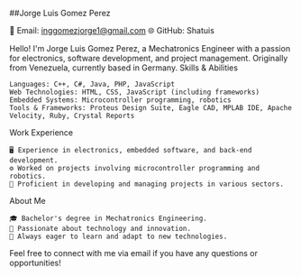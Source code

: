 ##Jorge Luis Gomez Perez

📧 Email: inggomezjorge1@gmail.com
🌐 GitHub: Shatuis

Hello! I'm Jorge Luis Gomez Perez, a Mechatronics Engineer with a passion for electronics, software development, and project management. Originally from Venezuela, currently based in Germany.
Skills & Abilities

    Languages: C++, C#, Java, PHP, JavaScript
    Web Technologies: HTML, CSS, JavaScript (including frameworks)
    Embedded Systems: Microcontroller programming, robotics
    Tools & Frameworks: Proteus Design Suite, Eagle CAD, MPLAB IDE, Apache Velocity, Ruby, Crystal Reports

Work Experience

    🖥️ Experience in electronics, embedded software, and back-end development.
    ⚙️ Worked on projects involving microcontroller programming and robotics.
    💼 Proficient in developing and managing projects in various sectors.

About Me

    🎓 Bachelor's degree in Mechatronics Engineering.
    💼 Passionate about technology and innovation.
    🌱 Always eager to learn and adapt to new technologies.

Feel free to connect with me via email if you have any questions or opportunities!
